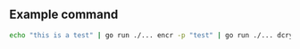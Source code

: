 
## Example command

```bash
echo "this is a test" | go run ./... encr -p "test" | go run ./... dcry -p "test"
```
